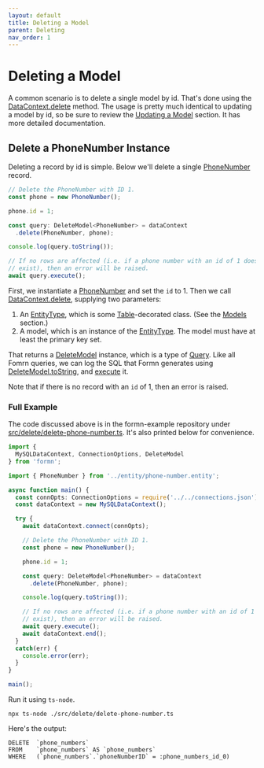 ```yaml
---
layout: default
title: Deleting a Model
parent: Deleting
nav_order: 1
---
```


# Deleting a Model

A common scenario is to delete a single model by id.  That's done using the
[DataContext.delete](../../api-doc/latest/classes/datacontext.html#delete)
method.  The usage is pretty much identical to updating a model by id, so be
sure to review the [Updating a Model](../updating/updating-a-model.html)
section.  It has more detailed documentation.

## Delete a PhoneNumber Instance

Deleting a record by id is simple.  Below we'll delete a single
[PhoneNumber](https://github.com/benbotto/formn-example/blob/master/src/entity/phone-number.entity.ts)
record.

```typescript
// Delete the PhoneNumber with ID 1.
const phone = new PhoneNumber();

phone.id = 1;

const query: DeleteModel<PhoneNumber> = dataContext
  .delete(PhoneNumber, phone);

console.log(query.toString());

// If no rows are affected (i.e. if a phone number with an id of 1 does not
// exist), then an error will be raised.
await query.execute();
```

First, we instantiate a
[PhoneNumber](https://github.com/benbotto/formn-example/blob/master/src/entity/phone-number.entity.ts)
and set the `id` to 1.  Then we call
[DataContext.delete](../../api-doc/latest/classes/datacontext.html#delete),
supplying two parameters:

1. An [EntityType](../../api-doc/latest/globals.html#entitytype), which is some
   [Table](../../api-doc/latest/globals.html#table)-decorated class.  (See the
   [Models](../models) section.)
2. A model, which is an instance of the
   [EntityType](../../api-doc/latest/globals.html#entitytype).  The model must
   have at least the primary key set.

That returns a [DeleteModel](../../api-doc/latest/classes/deletemodel.html)
instance, which is a type of [Query](../../api-doc/latest/classes/query.html).
Like all Fomrn queries, we can log the SQL that Formn generates using
[DeleteModel.toString](../../api-doc/latest/classes/deletemodel.html#tostring),
and [execute](../../api-doc/latest/classes/deletemodel.html#execute) it.

Note that if there is no record with an `id` of 1, then an error is raised.

### Full Example

The code discussed above is in the formn-example repository under
[src/delete/delete-phone-number.ts](https://github.com/benbotto/formn-example/blob/master/src/delete/delete-phone-number.ts).
It's also printed below for convenience.

```typescript
import {
  MySQLDataContext, ConnectionOptions, DeleteModel
} from 'formn';

import { PhoneNumber } from '../entity/phone-number.entity';

async function main() {
  const connOpts: ConnectionOptions = require('../../connections.json');
  const dataContext = new MySQLDataContext();

  try {
    await dataContext.connect(connOpts);

    // Delete the PhoneNumber with ID 1.
    const phone = new PhoneNumber();

    phone.id = 1;

    const query: DeleteModel<PhoneNumber> = dataContext
      .delete(PhoneNumber, phone);

    console.log(query.toString());

    // If no rows are affected (i.e. if a phone number with an id of 1 does not
    // exist), then an error will be raised.
    await query.execute();
    await dataContext.end();
  }
  catch(err) {
    console.error(err);
  }
}

main();
```

Run it using `ts-node`.

```
npx ts-node ./src/delete/delete-phone-number.ts
```

Here's the output:

```
DELETE  `phone_numbers`
FROM    `phone_numbers` AS `phone_numbers`
WHERE   (`phone_numbers`.`phoneNumberID` = :phone_numbers_id_0)
```

